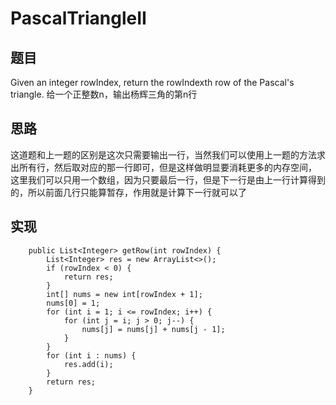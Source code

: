 # PascalTriangleII

## 题目
Given an integer rowIndex, return the rowIndexth row of the Pascal's triangle.
给一个正整数n，输出杨辉三角的第n行
 
## 思路 
这道题和上一题的区别是这次只需要输出一行，当然我们可以使用上一题的方法求出所有行，然后取对应的那一行即可，但是这样做明显要消耗更多的内存空间，
这里我们可以只用一个数组，因为只要最后一行，但是下一行是由上一行计算得到的，所以前面几行只能算暂存，作用就是计算下一行就可以了

## 实现 
```
    public List<Integer> getRow(int rowIndex) {
        List<Integer> res = new ArrayList<>();
        if (rowIndex < 0) {
            return res;
        }
        int[] nums = new int[rowIndex + 1];
        nums[0] = 1;
        for (int i = 1; i <= rowIndex; i++) {
            for (int j = i; j > 0; j--) {
                nums[j] = nums[j] + nums[j - 1];
            }
        }
        for (int i : nums) {
            res.add(i);
        }
        return res;
    }
```